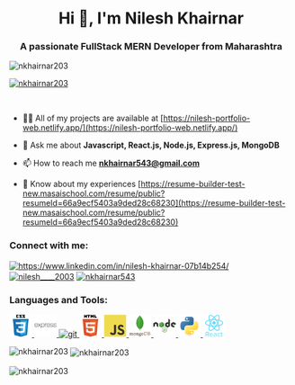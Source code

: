 <h1 align="center">Hi 👋, I'm Nilesh Khairnar</h1>
<h3 align="center">A passionate FullStack MERN Developer from Maharashtra</h3>

<p align="left"> <img src="https://komarev.com/ghpvc/?username=nkhairnar203&label=Profile%20views&color=0e75b6&style=flat" alt="nkhairnar203" /> </p>

<p align="left"> <a href="https://github.com/ryo-ma/github-profile-trophy"><img src="https://github-profile-trophy.vercel.app/?username=nkhairnar203" alt="nkhairnar203" /></a> </p>

<p align="left"> <a href="https://twitter.com/" target="blank"><img src="https://img.shields.io/twitter/follow/?logo=twitter&style=for-the-badge" alt="" /></a> </p>

- 👨‍💻 All of my projects are available at [https://nilesh-portfolio-web.netlify.app/](https://nilesh-portfolio-web.netlify.app/)

- 💬 Ask me about **Javascript, React.js, Node.js, Express.js, MongoDB**

- 📫 How to reach me **nkhairnar543@gmail.com**

- 📄 Know about my experiences [https://resume-builder-test-new.masaischool.com/resume/public?resumeId=66a9ecf5403a9ded28c68230](https://resume-builder-test-new.masaischool.com/resume/public?resumeId=66a9ecf5403a9ded28c68230)

<h3 align="left">Connect with me:</h3>
<p align="left">
<a href="https://linkedin.com/in/https://www.linkedin.com/in/nilesh-khairnar-07b14b254/" target="blank"><img align="center" src="https://raw.githubusercontent.com/rahuldkjain/github-profile-readme-generator/master/src/images/icons/Social/linked-in-alt.svg" alt="https://www.linkedin.com/in/nilesh-khairnar-07b14b254/" height="30" width="40" /></a>
<a href="https://instagram.com/nilesh____2003" target="blank"><img align="center" src="https://raw.githubusercontent.com/rahuldkjain/github-profile-readme-generator/master/src/images/icons/Social/instagram.svg" alt="nilesh____2003" height="30" width="40" /></a>
<a href="https://www.leetcode.com/nkhairnar543" target="blank"><img align="center" src="https://raw.githubusercontent.com/rahuldkjain/github-profile-readme-generator/master/src/images/icons/Social/leet-code.svg" alt="nkhairnar543" height="30" width="40" /></a>
</p>

<h3 align="left">Languages and Tools:</h3>
<p align="left"> <a href="https://www.w3schools.com/css/" target="_blank" rel="noreferrer"> <img src="https://raw.githubusercontent.com/devicons/devicon/master/icons/css3/css3-original-wordmark.svg" alt="css3" width="40" height="40"/> </a> <a href="https://expressjs.com" target="_blank" rel="noreferrer"> <img src="https://raw.githubusercontent.com/devicons/devicon/master/icons/express/express-original-wordmark.svg" alt="express" width="40" height="40"/> </a> <a href="https://git-scm.com/" target="_blank" rel="noreferrer"> <img src="https://www.vectorlogo.zone/logos/git-scm/git-scm-icon.svg" alt="git" width="40" height="40"/> </a> <a href="https://www.w3.org/html/" target="_blank" rel="noreferrer"> <img src="https://raw.githubusercontent.com/devicons/devicon/master/icons/html5/html5-original-wordmark.svg" alt="html5" width="40" height="40"/> </a> <a href="https://developer.mozilla.org/en-US/docs/Web/JavaScript" target="_blank" rel="noreferrer"> <img src="https://raw.githubusercontent.com/devicons/devicon/master/icons/javascript/javascript-original.svg" alt="javascript" width="40" height="40"/> </a> <a href="https://www.mongodb.com/" target="_blank" rel="noreferrer"> <img src="https://raw.githubusercontent.com/devicons/devicon/master/icons/mongodb/mongodb-original-wordmark.svg" alt="mongodb" width="40" height="40"/> </a> <a href="https://nodejs.org" target="_blank" rel="noreferrer"> <img src="https://raw.githubusercontent.com/devicons/devicon/master/icons/nodejs/nodejs-original-wordmark.svg" alt="nodejs" width="40" height="40"/> </a> <a href="https://www.python.org" target="_blank" rel="noreferrer"> <img src="https://raw.githubusercontent.com/devicons/devicon/master/icons/python/python-original.svg" alt="python" width="40" height="40"/> </a> <a href="https://reactjs.org/" target="_blank" rel="noreferrer"> <img src="https://raw.githubusercontent.com/devicons/devicon/master/icons/react/react-original-wordmark.svg" alt="react" width="40" height="40"/> </a> </p>

<p><img align="left" src="https://github-readme-stats.vercel.app/api/top-langs?username=nkhairnar203&show_icons=true&locale=en&layout=compact" alt="nkhairnar203" /></p>

<p>&nbsp;<img align="center" src="https://github-readme-stats.vercel.app/api?username=nkhairnar203&show_icons=true&locale=en" alt="nkhairnar203" /></p>

<p><img align="center" src="https://github-readme-streak-stats.herokuapp.com/?user=nkhairnar203&" alt="nkhairnar203" /></p>
